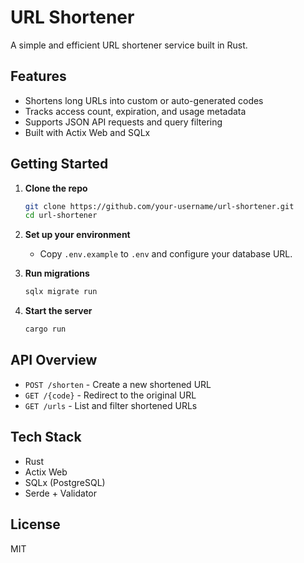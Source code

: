 # URL Shortener

A simple and efficient URL shortener service built in Rust.

## Features

- Shortens long URLs into custom or auto-generated codes
- Tracks access count, expiration, and usage metadata
- Supports JSON API requests and query filtering
- Built with Actix Web and SQLx

## Getting Started

1. **Clone the repo**
   ```bash
   git clone https://github.com/your-username/url-shortener.git
   cd url-shortener
   ```

2. **Set up your environment**
   - Copy `.env.example` to `.env` and configure your database URL.

3. **Run migrations**
   ```bash
   sqlx migrate run
   ```

4. **Start the server**
   ```bash
   cargo run
   ```

## API Overview

- `POST /shorten` - Create a new shortened URL
- `GET /{code}` - Redirect to the original URL
- `GET /urls` - List and filter shortened URLs

## Tech Stack

- Rust
- Actix Web
- SQLx (PostgreSQL)
- Serde + Validator

## License

MIT
